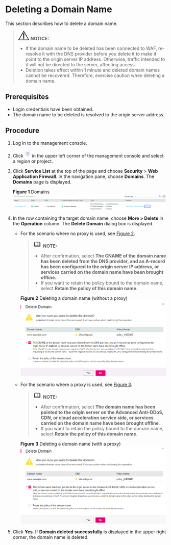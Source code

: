 # Deleting a Domain Name<a name="EN-US_TOPIC_0193630274"></a>

This section describes how to delete a domain name.

>![](public_sys-resources/icon-notice.gif) **NOTICE:**   
>-   If the domain name to be deleted has been connected to WAF, re-resolve it with the DNS provider before you delete it to make it point to the origin server IP address. Otherwise, traffic intended to it will not be directed to the server, affecting access.  
>-   Deletion takes effect within 1 minute and deleted domain names cannot be recovered. Therefore, exercise caution when deleting a domain name.  

## Prerequisites<a name="section2256777914731"></a>

-   Login credentials have been obtained.
-   The domain name to be deleted is resolved to the origin server address.

## Procedure<a name="section33468348163811"></a>

1.  Log in to the management console.
2.  Click  ![](figures/icon-region.png)  in the upper left corner of the management console and select a region or project.
3.  Click  **Service List**  at the top of the page and choose  **Security**  \>  **Web Application Firewall**. In the navigation pane, choose  **Domains**. The  **Domains**  page is displayed.

    **Figure  1**  Domains<a name="f6b9e0be38f9b4498a46fea967ef351ae"></a>  
    ![](figures/domains.png "domains")

4.  In the row containing the target domain name, choose  **More \> Delete**  in the  **Operation**  column. The  **Delete Domain**  dialog box is displayed.
    -   For the scenario where no proxy is used, see  [Figure 2](#fig11194454171217).

        >![](public_sys-resources/icon-note.gif) **NOTE:**   
        >-   After confirmation, select  **The CNAME of the domain name has been deleted from the DNS provider, and an A-record has been configured to the origin server IP address, or services carried on the domain name have been brought offline.**.  
        >-   If you want to retain the policy bound to the domain name, select  **Retain the policy of this domain name**.  

        **Figure  2**  Deleting a domain name \(without a proxy\)<a name="fig11194454171217"></a>  
        ![](figures/deleting-a-domain-name-(without-a-proxy).png "deleting-a-domain-name-(without-a-proxy)")

    -   For the scenario where a proxy is used, see  [Figure 3](#fig8903356111915).

        >![](public_sys-resources/icon-note.gif) **NOTE:**   
        >-   After confirmation, select  **The domain name has been pointed to the origin server on the Advanced Anti-DDoS, CDN, or cloud acceleration service side, or services carried on the domain name have been brought offline**.  
        >-   If you want to retain the policy bound to the domain name, select  **Retain the policy of this domain name**.  

        **Figure  3**  Deleting a domain name \(with a proxy\)<a name="fig8903356111915"></a>  
        ![](figures/deleting-a-domain-name-(with-a-proxy).png "deleting-a-domain-name-(with-a-proxy)")

5.  Click  **Yes**. If  **Domain deleted successfully**  is displayed in the upper right corner, the domain name is deleted.

